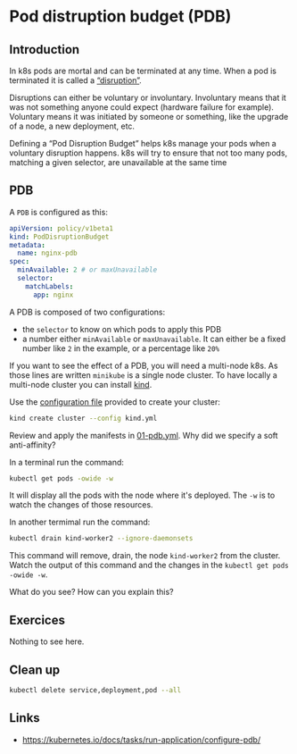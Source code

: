 # Pod distruption budget (PDB)

## Introduction

In k8s pods are mortal and can be terminated at any time. When a pod is terminated it is called a [“disruption”](https://kubernetes.io/docs/concepts/workloads/pods/disruptions/).

Disruptions can either be voluntary or involuntary. Involuntary means that it was not something anyone could expect (hardware failure for example). Voluntary means it was initiated by someone or something, like the upgrade of a node, a new deployment, etc.

Defining a “Pod Disruption Budget” helps k8s manage your pods when a voluntary disruption happens. k8s will try to ensure that not too many pods, matching a given selector, are unavailable at the same time

## PDB

A `PDB` is configured as this:

```yaml
apiVersion: policy/v1beta1
kind: PodDisruptionBudget
metadata:
  name: nginx-pdb
spec:
  minAvailable: 2 # or maxUnavailable
  selector:
    matchLabels:
      app: nginx
```

A PDB is composed of two configurations:

* the `selector` to know on which pods to apply this PDB
* a number either `minAvailable` or `maxUnavailable`. It can either be a fixed number like `2` in the example, or a percentage like `20%`

If you want to see the effect of a PDB, you will need a multi-node k8s. As those lines are written `minikube` is a single node cluster. To have locally a multi-node cluster you can install [kind](https://github.com/kubernetes-sigs/kind).

Use the [configuration file](./kind.yml) provided to create your cluster:

```bash
kind create cluster --config kind.yml
```

Review and apply the manifests in [01-pdb.yml](./01-pdb.yml). Why did we specify a soft anti-affinity?

In a terminal run the command:

```bash
kubectl get pods -owide -w
```

It will display all the pods with the node where it's deployed. The `-w` is to watch the changes of those resources.

In another termimal run the command:

```bash
kubectl drain kind-worker2 --ignore-daemonsets
```

This command will remove, drain, the node `kind-worker2` from the cluster. Watch the output of this command and the changes in the `kubectl get pods -owide -w`.

What do you see? How can you explain this?

## Exercices

Nothing to see here.

## Clean up

```bash
kubectl delete service,deployment,pod --all
```

## Links

* https://kubernetes.io/docs/tasks/run-application/configure-pdb/
